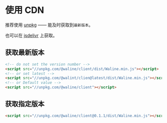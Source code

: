 # 使用 CDN

推荐使用 [unpkg](https://unpkg.com/@waline/client) —— 能及时获取到`最新版本`。

也可以在 [jsdelivr](https://cdn.jsdelivr.net/npm/@waline/client/) 上获取。

## 获取最新版本

``` html
<!-- do not set the version number -->
<script src="//unpkg.com/@waline/client/dist/Waline.min.js"></script>
<!-- or set latest -->
<script src="//unpkg.com/@walint/clien@latest/dist/Waline.min.js"></script>
<!-- or Default value -->
<script src="//unpkg.com/@waline/client"></script>
```

## 获取指定版本

```html
<script src="//unpkg.com/@waline/client@0.1.1/dist/Waline.min.js"></script>
```